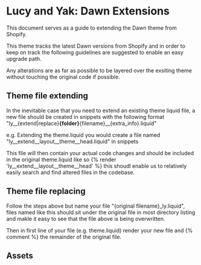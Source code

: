 # Lucy and Yak: Dawn Extensions

This document serves as a guide to extending the Dawn theme from Shopify.

This theme tracks the latest Dawn versions from Shopify and in order to keep on track the following guidelines are suggested to enable an easy upgrade path.

Any alterations are as far as possible to be layered over the exsiting theme without touching the original code if possible.

## Theme file extending

In the inevitable case that you need to extend an existing theme liquid file, a new file should be created in snippets with the following format "ly__{extend|replace}__{folder}__{filename}__{extra_info}.liquid"

e.g. Extending the theme.liquid you would create a file named "ly__extend__layout__theme__head.liquid" in snippets

This file will then contain your actual code changes and should be included in the original theme.liquid like so {% render 'ly__extend__layout__theme__head' %} this shoudl enable us to relatively easily search and find altered files in the codebase.

## Theme file replacing

Follow the steps above but name your file "{original filename}_ly.liquid", files named like this should sit under the original file in most directory listing and makle it easy to see that the file above is being overwritten.

Then in first line of your file (e.g. theme.liquid) render your new file and {% comment %} the remainder of the original file.

## Assets






